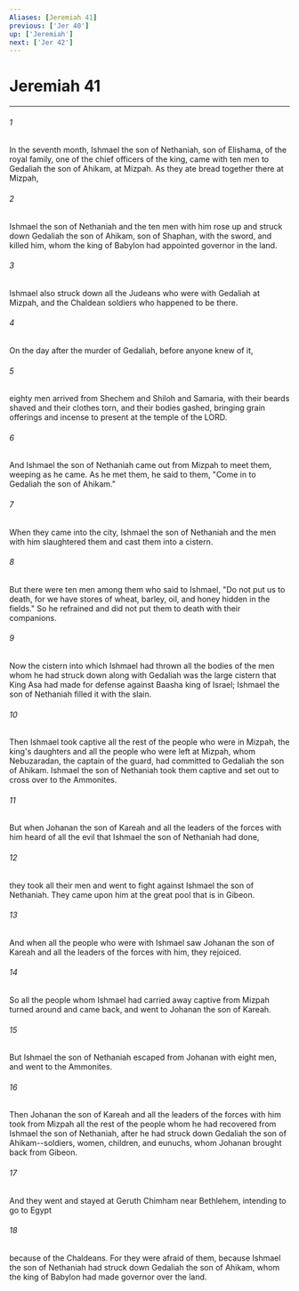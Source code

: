 ```yaml
---
Aliases: [Jeremiah 41]
previous: ['Jer 40']
up: ['Jeremiah']
next: ['Jer 42']
---
```

# Jeremiah 41

***

 

###### 1 
In the seventh month, Ishmael the son of Nethaniah, son of Elishama, of the royal family, one of the chief officers of the king, came with ten men to Gedaliah the son of Ahikam, at Mizpah. As they ate bread together there at Mizpah, 
 

###### 2 
Ishmael the son of Nethaniah and the ten men with him rose up and struck down Gedaliah the son of Ahikam, son of Shaphan, with the sword, and killed him, whom the king of Babylon had appointed governor in the land. 
 

###### 3 
Ishmael also struck down all the Judeans who were with Gedaliah at Mizpah, and the Chaldean soldiers who happened to be there.
 
 

###### 4 
On the day after the murder of Gedaliah, before anyone knew of it, 
 

###### 5 
eighty men arrived from Shechem and Shiloh and Samaria, with their beards shaved and their clothes torn, and their bodies gashed, bringing grain offerings and incense to present at the temple of the LORD. 
 

###### 6 
And Ishmael the son of Nethaniah came out from Mizpah to meet them, weeping as he came. As he met them, he said to them, "Come in to Gedaliah the son of Ahikam." 
 

###### 7 
When they came into the city, Ishmael the son of Nethaniah and the men with him slaughtered them and cast them into a cistern. 
 

###### 8 
But there were ten men among them who said to Ishmael, "Do not put us to death, for we have stores of wheat, barley, oil, and honey hidden in the fields." So he refrained and did not put them to death with their companions.
 
 

###### 9 
Now the cistern into which Ishmael had thrown all the bodies of the men whom he had struck down along with Gedaliah was the large cistern that King Asa had made for defense against Baasha king of Israel; Ishmael the son of Nethaniah filled it with the slain. 
 

###### 10 
Then Ishmael took captive all the rest of the people who were in Mizpah, the king's daughters and all the people who were left at Mizpah, whom Nebuzaradan, the captain of the guard, had committed to Gedaliah the son of Ahikam. Ishmael the son of Nethaniah took them captive and set out to cross over to the Ammonites.
 
 

###### 11 
But when Johanan the son of Kareah and all the leaders of the forces with him heard of all the evil that Ishmael the son of Nethaniah had done, 
 

###### 12 
they took all their men and went to fight against Ishmael the son of Nethaniah. They came upon him at the great pool that is in Gibeon. 
 

###### 13 
And when all the people who were with Ishmael saw Johanan the son of Kareah and all the leaders of the forces with him, they rejoiced. 
 

###### 14 
So all the people whom Ishmael had carried away captive from Mizpah turned around and came back, and went to Johanan the son of Kareah. 
 

###### 15 
But Ishmael the son of Nethaniah escaped from Johanan with eight men, and went to the Ammonites. 
 

###### 16 
Then Johanan the son of Kareah and all the leaders of the forces with him took from Mizpah all the rest of the people whom he had recovered from Ishmael the son of Nethaniah, after he had struck down Gedaliah the son of Ahikam--soldiers, women, children, and eunuchs, whom Johanan brought back from Gibeon. 
 

###### 17 
And they went and stayed at Geruth Chimham near Bethlehem, intending to go to Egypt 
 

###### 18 
because of the Chaldeans. For they were afraid of them, because Ishmael the son of Nethaniah had struck down Gedaliah the son of Ahikam, whom the king of Babylon had made governor over the land.
 
